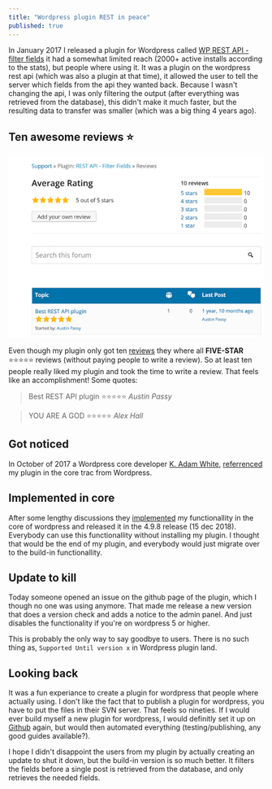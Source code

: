 ```yaml
---
title: "Wordpress plugin REST in peace"
published: true
---
```


In January 2017 I released a plugin for Wordpress called [WP REST API - filter fields](https://wordpress.org/support/plugin/rest-api-filter-fields/) it had a somewhat limited reach (2000+ active installs according to the stats),
but people where using it. It was a plugin on the wordpress rest api (which was also a plugin at that time), it allowed the user to tell the server which fields from the api they wanted back. Because I wasn't changing the api, I was only filtering the output (after everything was retrieved from the database), this didn't make it much faster, but the resulting data to transfer was smaller (which was a big thing 4 years ago).

## Ten awesome reviews ⭐️

![Reviews screenshot](/assets/images/rest_in_peace.png)

Even though my plugin only got ten [reviews](https://wordpress.org/support/plugin/rest-api-filter-fields/reviews/) they where all **FIVE-STAR** ⭐️⭐️⭐️⭐️⭐️ reviews (without paying people to write a review).
So at least ten people really liked my plugin and took the time to write a review. That feels like an accomplishment! Some quotes:

> Best REST API plugin ⭐️⭐️⭐️⭐️⭐️ *Austin Passy*

> YOU ARE A GOD ⭐️⭐️⭐️⭐️⭐️ *Alex Hall*

## Got noticed

In October of 2017 a Wordpress core developer [K. Adam White](https://profiles.wordpress.org/kadamwhite/), [referrenced](https://core.trac.wordpress.org/ticket/38131#comment:37) my plugin in the core trac from Wordpress.

## Implemented in core

After some lengthy discussions they [implemented](https://core.trac.wordpress.org/changeset/43087) my functionallity in the core of wordpress and released it in the 4.9.8 release (15 dec 2018). Everybody can use this functionallity without installing my plugin. I thought that would be the end of my plugin, and everybody would just migrate over to the build-in functionallity.

## Update to kill

Today someone opened an issue on the github page of the plugin, which I though no one was using anymore. That made me release a new version that does a version check and adds a notice to the admin panel. And just disables the functionality if you're on wordpress 5 or higher.

This is probably the only way to say goodbye to users. There is no such thing as, `Supported Until version x` in Wordpress plugin land.

## Looking back

It was a fun experiance to create a plugin for wordpress that people where actually using. I don't like the fact that to publish a plugin for wordpress, you have to put the files in their SVN server. That feels so nineties.
If I would ever build myself a new plugin for wordpress, I would definitly set it up on [Github](https://github.com/svrooij/rest-api-filter-fields) again, but would then automated everything (testing/publishing, any good guides available?).

I hope I didn't disappoint the users from my plugin by actually creating an update to shut it down, but the build-in version is so much better. It filters the fields before a single post is retrieved from the database, and only retrieves the needed fields.
